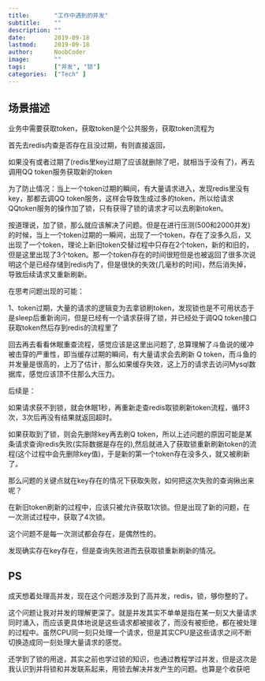 ```yaml
---
title:       "工作中遇到的并发"
subtitle:    ""
description: ""
date:        2019-09-18
lastmod:     2019-09-18
author:      NoobCoder
image:       ""
tags:        ["并发", "锁"]
categories:  ["Tech" ]
---
```


## 场景描述

业务中需要获取token，获取token是个公共服务，获取token流程为

首先去redis内查是否存在且没过期，有则直接返回，

如果没有或者过期了(redis里key过期了应该就删除了吧，就相当于没有了)，再去调用QQ token服务获取新的token

为了防止情况：当上一个token过期的瞬间，有大量请求进入，发现redis里没有key，那都去调QQ token服务，这样会导致生成过多的token，所以给请求QQtoken服务的操作加了锁，只有获得了锁的请求才可以去刷新token。

按道理说，加了锁，那么就应该解决了问题。但是在进行压测(500和2000并发)的时候，当上一个token过期的一瞬间，出现了一个token，存在了没多久后，又出现了一个token，理论上新旧token交替过程中只存在2个token，新的和旧的，但是这里出现了3个token。那一个token存在的时间很短但是也被返回了很多次说明这个是已经存储到redis内了，但是很快的失效(几毫秒的时间)，然后消失掉，导致后续请求又重新刷新。

在思考问题出现的可能：

1、token过期，大量的请求的逻辑变为去拿锁刷token，发现锁也是不可用状态于是sleep后重新询问，但是已经有一个请求获得了锁，并已经处于调QQ token接口获取token然后存到redis的流程里了

回去再去看看休眠重查流程，感觉应该是这里出问题了, 总算理解了斗鱼说的缓冲被击穿的严重性，即当缓存过期的瞬间，有大量请求会去刷新 Q token，而斗鱼的并发量是很高的，上万了估计，那么如果缓存失效，这上万的请求去访问Mysql数据库，感觉应该顶不住那么大压力。

后续是：

如果请求获不到锁，就会休眠1秒，再重新走查redis取锁刷新token流程，循环3次，3次后再没有结果就返回超时。

如果获取到了锁，则会先删除key再去刷Q token，所以上述问题的原因可能是某条请求查询redis失败(实际数据是存在的),然后就进入了获取锁重新刷新token的流程(这个过程中会先删除key值)，于是新的第一个token存在没多久，就又被刷新了。

那么问题的关键点就在key存在的情况下获取失败，如何把这次失败的查询揪出来呢？

在新旧token刷新的过程中，应该只被允许获取1次锁。但是出现了新的问题，在一次测试过程中，获取了4次锁。

这个问题不是每一次测试都会存在，是偶然性的。

发现确实存在key存在，但是查询失败进而去获取锁重新刷新的情况。





## PS

成天想着处理高并发，现在这个问题涉及到了高并发，redis，锁，够你整的了。

这个问题让我对并发的理解更深了。就是并发其实不单单是指在某一刻又大量请求同时涌入，而应该更具体地说是这些请求都被接收了，而没有被拒绝，都在被处理的过程中。虽然CPU同一刻只处理一个请求，但是其实CPU是这些请求之间不断切换造成同一刻处理大量请求的感觉。

还学到了锁的用途，其实之前也学过锁的知识，也通过教程学过并发，但是这次是我认识到并将锁和并发联系起来，用锁去解决并发产生的问题。也算是个收获吧

